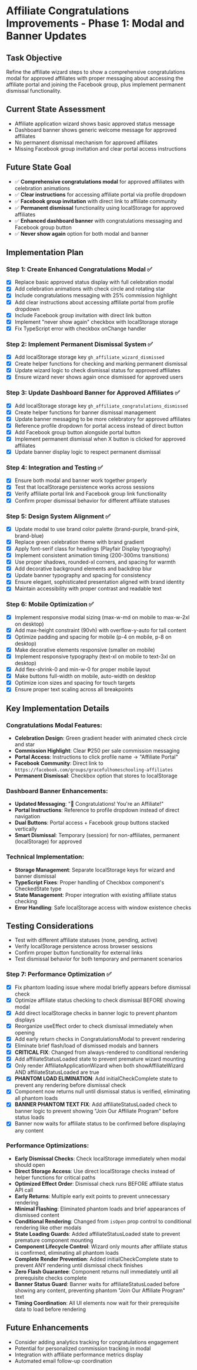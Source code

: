 # Affiliate Congratulations Improvements - Phase 1: Modal and Banner Updates

## Task Objective
Refine the affiliate wizard steps to show a comprehensive congratulations modal for approved affiliates with proper messaging about accessing the affiliate portal and joining the Facebook group, plus implement permanent dismissal functionality.

## Current State Assessment
- Affiliate application wizard shows basic approved status message
- Dashboard banner shows generic welcome message for approved affiliates  
- No permanent dismissal mechanism for approved affiliates
- Missing Facebook group invitation and clear portal access instructions

## Future State Goal
- ✅ **Comprehensive congratulations modal** for approved affiliates with celebration animations
- ✅ **Clear instructions** for accessing affiliate portal via profile dropdown
- ✅ **Facebook group invitation** with direct link to affiliate community
- ✅ **Permanent dismissal** functionality using localStorage for approved affiliates
- ✅ **Enhanced dashboard banner** with congratulations messaging and Facebook group button
- ✅ **Never show again** option for both modal and banner

## Implementation Plan

### Step 1: Create Enhanced Congratulations Modal ✅
- [x] Replace basic approved status display with full celebration modal
- [x] Add celebration animations with check circle and rotating star
- [x] Include congratulations messaging with 25% commission highlight  
- [x] Add clear instructions about accessing affiliate portal from profile dropdown
- [x] Include Facebook group invitation with direct link button
- [x] Implement "never show again" checkbox with localStorage storage
- [x] Fix TypeScript error with checkbox onChange handler

### Step 2: Implement Permanent Dismissal System ✅  
- [x] Add localStorage storage key `gh_affiliate_wizard_dismissed`
- [x] Create helper functions for checking and marking permanent dismissal
- [x] Update wizard logic to check dismissal status for approved affiliates
- [x] Ensure wizard never shows again once dismissed for approved users

### Step 3: Update Dashboard Banner for Approved Affiliates ✅
- [x] Add localStorage storage key `gh_affiliate_congratulations_dismissed` 
- [x] Create helper functions for banner dismissal management
- [x] Update banner messaging to be more celebratory for approved affiliates
- [x] Reference profile dropdown for portal access instead of direct button
- [x] Add Facebook group button alongside portal button
- [x] Implement permanent dismissal when X button is clicked for approved affiliates
- [x] Update banner display logic to respect permanent dismissal

### Step 4: Integration and Testing ✅
- [x] Ensure both modal and banner work together properly
- [x] Test that localStorage persistence works across sessions
- [x] Verify affiliate portal link and Facebook group link functionality
- [x] Confirm proper dismissal behavior for different affiliate statuses

### Step 5: Design System Alignment ✅
- [x] Update modal to use brand color palette (brand-purple, brand-pink, brand-blue)
- [x] Replace green celebration theme with brand gradient
- [x] Apply font-serif class for headings (Playfair Display typography)
- [x] Implement consistent animation timing (200-300ms transitions)
- [x] Use proper shadows, rounded-xl corners, and spacing for warmth
- [x] Add decorative background elements and backdrop blur
- [x] Update banner typography and spacing for consistency
- [x] Ensure elegant, sophisticated presentation aligned with brand identity
- [x] Maintain accessibility with proper contrast and readable text

### Step 6: Mobile Optimization ✅
- [x] Implement responsive modal sizing (max-w-md on mobile to max-w-2xl on desktop)
- [x] Add max-height constraint (90vh) with overflow-y-auto for tall content
- [x] Optimize padding and spacing for mobile (p-4 on mobile, p-8 on desktop)
- [x] Make decorative elements responsive (smaller on mobile)
- [x] Implement responsive typography (text-xl on mobile to text-3xl on desktop)
- [x] Add flex-shrink-0 and min-w-0 for proper mobile layout
- [x] Make buttons full-width on mobile, auto-width on desktop
- [x] Optimize icon sizes and spacing for touch targets
- [x] Ensure proper text scaling across all breakpoints

## Key Implementation Details

### Congratulations Modal Features:
- **Celebration Design**: Green gradient header with animated check circle and star
- **Commission Highlight**: Clear ₱250 per sale commission messaging
- **Portal Access**: Instructions to click profile name → "Affiliate Portal" 
- **Facebook Community**: Direct link to `https://facebook.com/groups/gracefulhomeschooling-affiliates`
- **Permanent Dismissal**: Checkbox option that stores to localStorage

### Dashboard Banner Enhancements:
- **Updated Messaging**: "🎉 Congratulations! You're an Affiliate!"
- **Portal Instructions**: Reference to profile dropdown instead of direct navigation
- **Dual Buttons**: Portal access + Facebook group buttons stacked vertically
- **Smart Dismissal**: Temporary (session) for non-affiliates, permanent (localStorage) for approved

### Technical Implementation:
- **Storage Management**: Separate localStorage keys for wizard and banner dismissal
- **TypeScript Fixes**: Proper handling of Checkbox component's CheckedState type
- **State Management**: Proper integration with existing affiliate status checking
- **Error Handling**: Safe localStorage access with window existence checks

## Testing Considerations
- Test with different affiliate statuses (none, pending, active)
- Verify localStorage persistence across browser sessions
- Confirm proper button functionality for external links
- Test dismissal behavior for both temporary and permanent scenarios

### Step 7: Performance Optimization ✅
- [x] Fix phantom loading issue where modal briefly appears before dismissal check
- [x] Optimize affiliate status checking to check dismissal BEFORE showing modal
- [x] Add direct localStorage checks in banner logic to prevent phantom displays
- [x] Reorganize useEffect order to check dismissal immediately when opening
- [x] Add early return checks in CongratulationsModal to prevent rendering
- [x] Eliminate brief flash/load of dismissed modals and banners
- [x] **CRITICAL FIX**: Changed from always-rendered to conditional rendering
- [x] Add affiliateStatusLoaded state to prevent premature wizard mounting
- [x] Only render AffiliateApplicationWizard when both showAffiliateWizard AND affiliateStatusLoaded are true
- [x] **PHANTOM LOAD ELIMINATION**: Add initialCheckComplete state to prevent any rendering before dismissal check
- [x] Component now returns null until dismissal status is verified, eliminating all phantom loads
- [x] **BANNER PHANTOM TEXT FIX**: Add affiliateStatusLoaded check to banner logic to prevent showing "Join Our Affiliate Program" before status loads
- [x] Banner now waits for affiliate status to be confirmed before displaying any content

### Performance Optimizations:
- **Early Dismissal Checks**: Check localStorage immediately when modal should open
- **Direct Storage Access**: Use direct localStorage checks instead of helper functions for critical paths
- **Optimized Effect Order**: Dismissal check runs BEFORE affiliate status API call
- **Early Returns**: Multiple early exit points to prevent unnecessary rendering
- **Minimal Flashing**: Eliminated phantom loads and brief appearances of dismissed content
- **Conditional Rendering**: Changed from `isOpen` prop control to conditional rendering like other modals
- **State Loading Guards**: Added affiliateStatusLoaded state to prevent premature component mounting
- **Component Lifecycle Control**: Wizard only mounts after affiliate status is confirmed, eliminating all phantom loads
- **Complete Render Prevention**: Added initialCheckComplete state to prevent ANY rendering until dismissal check finishes
- **Zero Flash Guarantee**: Component returns null immediately until all prerequisite checks complete
- **Banner Status Guard**: Banner waits for affiliateStatusLoaded before showing any content, preventing phantom "Join Our Affiliate Program" text
- **Timing Coordination**: All UI elements now wait for their prerequisite data to load before rendering

## Future Enhancements
- Consider adding analytics tracking for congratulations engagement
- Potential for personalized commission tracking in modal
- Integration with affiliate performance metrics display
- Automated email follow-up coordination 